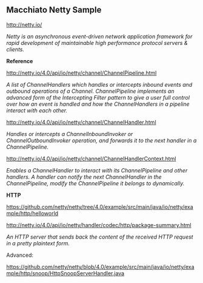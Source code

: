Macchiato Netty Sample
----------------------

http://netty.io/

*Netty is an asynchronous event-driven network application framework for rapid development of maintainable high performance protocol servers & clients.*


**Reference**

http://netty.io/4.0/api/io/netty/channel/ChannelPipeline.html

*A list of ChannelHandlers which handles or intercepts inbound events and outbound operations of a Channel. ChannelPipeline implements an advanced form of the Intercepting Filter pattern to give a user full control over how an event is handled and how the ChannelHandlers in a pipeline interact with each other.*

http://netty.io/4.0/api/io/netty/channel/ChannelHandler.html

*Handles or intercepts a ChannelInboundInvoker or ChannelOutboundInvoker operation, and forwards it to the next handler in a ChannelPipeline.*

http://netty.io/4.0/api/io/netty/channel/ChannelHandlerContext.html

*Enables a ChannelHandler to interact with its ChannelPipeline and other handlers. A handler can notify the next ChannelHandler in the ChannelPipeline, modify the ChannelPipeline it belongs to dynamically.*

**HTTP**

https://github.com/netty/netty/tree/4.0/example/src/main/java/io/netty/example/http/helloworld

http://netty.io/4.0/api/io/netty/handler/codec/http/package-summary.html

*An HTTP server that sends back the content of the received HTTP request in a pretty plaintext form.*

Advanced:

https://github.com/netty/netty/blob/4.0/example/src/main/java/io/netty/example/http/snoop/HttpSnoopServerHandler.java
